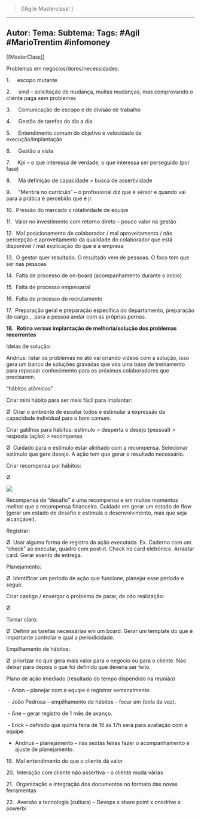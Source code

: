 
 >[!Agile Masterclass! ]
---
Autor: 
Tema:
Subtema: 
Tags: #Agil #MarioTrentim #infomoney 
---

[[MasterClass]]


Problemas em negócios/dores/necessidades:

1.     escopo mutante

2.     smd – solicitação de mudança, muitas mudanças, mas comprovando o cliente paga sem problemas

3.     Comunicação de escopo e de divisão de trabalho

4.     Gestão de tarefas do dia a dia

5.     Entendimento comum do objetivo e velocidade de execução/implantação

6.     Gestão a vista

7.     Kpi – o que interessa de verdade, o que interessa ser perseguido (por fase)

8.     Má definição de capacidade > busca de assertividade

9.     “Mentira no currículo” – o profissional diz que é sênior e quando vai para a prática é percebido que é jr.

10.  Pressão do mercado x rotatividade de equipe

11.  Valor no investimento com retorno direto – pouco valor na gestão

12.  Mal posicionamento de colaborador / mal aproveitamento / não percepção e aproveitamento da qualidade do colaborador que está disponível / mal explicação do que é a empresa

13.  O gestor quer resultado. O resultado vem de pessoas. O foco tem que ser nas pessoas

14.  Falta de processo de on-board (acompanhamento durante o início)

15.  Falta de processo empresarial

16.  Falta de processo de recrutamento

17.  Preparação geral e preparação específica do departamento, preparação do cargo... para a pessoa andar com as próprias pernas.

**18.**  **Rotina _versus_ implantação de melhoria/solução dos problemas recorrentes**

Ideias de solução:

Andrius: listar os problemas no ato vai criando vídeos com a solução, isso gera um banco de soluções gravadas que vira uma base de treinamento para repassar conhecimento para os próximos colaboradores que precisarem.

“hábitos atômicos”

Criar mini hábito para ser mais fácil para implantar:

Ø  Criar o ambiente de escutar todos e estimular a expressão da capacidade individual para o bem comum.

Criar gatilhos para hábitos: estímulo > desperta o desejo (pessoal) > resposta (ação) > recompensa

Ø  Cuidado para o estímulo estar alinhado com a recompensa. Selecionar estímulo que gere desejo. A ação tem que gerar o resultado necessário.

Criar recompensa por hábitos:

Ø 

![](file:////Users/joaogomespedrosafilho/Library/Group%20Containers/UBF8T346G9.Office/TemporaryItems/msohtmlclip/clip_image001.png)

  
Recompensa de “desafio” é uma recompensa e em muitos momentos melhor que a recompensa financeira. Cuidado em gerar um estado de flow (gerar um estado de desafio e estimula o desenvolvimento, mas que seja alcançável).

Registrar:

Ø  Usar alguma forma de registro da ação executada. Ex. Caderno com um “check” ao executar, quadro com post-it. Check no card eletrônico. Arrastar card. Gerar evento de entrega.

Planejamento:

Ø  Identificar um período de ação que funcione, planejar esse período e seguir.

Criar castigo / enxergar o problema de parar, de não realização:

Ø   

Tornar claro:

Ø  Definir as tarefas necessárias em um board. Gerar um template do que é importante controlar e qual a periodicidade.

Empilhamento de hábitos:

Ø  priorizar no que gera mais valor para o negócio ou para o cliente. Não deixar para depois o que foi definido que deveria ser feito.

Plano de ação imediado (resultado do tempo dispendido na reunião)

 - Arion – planejar com a equipe e registrar semanalmente.

 - João Pedrosa – empilhamento de hábitos – focar em (bola da vez).

 - Ane – gerar registro de 1 mês de avanço.

 - Erick – definido que quinta feira de 16 às 17h será para avaliação com a equipe.

- Andrius – planejamento – nas sextas feiras fazer o acompanhamento e ajuste de planejamento.

19.  Mal entendimento do que o cliente dá valor

20.  Interação com cliente não assertiva – o cliente muda várias

21.  Organização e integração dos documentos no formato das novas ferramentas

22.  Aversão a tecnologia (cultura) – Devops x share point x onedrive x powerbi

